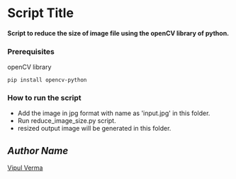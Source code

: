 # Script Title

#### Script to reduce the size of image file using the openCV library of python.

### Prerequisites

openCV library

`pip install opencv-python`

### How to run the script

- Add the image in jpg format with name as 'input.jpg' in this folder.
- Run reduce_image_size.py script.
- resized output image will be generated in this folder.

## _Author Name_

[Vipul Verma](https://github.com/VIPverma01)
